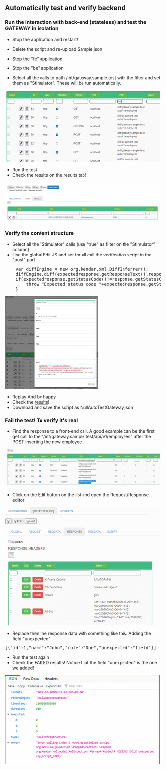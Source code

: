 
## Automatically test and verify backend<a id="automaticcalendar_01"></a>

### Run the interaction with back-end (stateless) and test the GATEWAY in isolation

* Stop the application and restart!
* Delete the script and re-upload Sample.json
* Stop the "fe" application
* Stop the "be" application

* Select all the calls to path /int/gateway.sample.test with the filter and set them as "Stimulator". These will be run automatically.

<img src="../images/stimulator_wwwsamplegateway.gif" width="500"/>

* Run the test
* Check the results on the results tab!


<img src="../images/stimulator_result1.gif" width="500"/>

### Verify the content structure

* Select all the "Stimulator" calls (use "true" as filter on the "Stimulator" column)
* Use the global Edit JS and set for all call the verification script in the "post" part

<pre>
    var diffEngine = new org.kendar.xml.DiffInferrer();
    diffEngine.diff(expectedresponse.getResponseText(),response.getResponseText());
    if(expectedresponse.getStatusCode()!=response.getStatusCode()){
        throw "Expected status code "+expectedresponse.getStatusCode()+" but received "+response.getStatusCode();
    }
</pre>

<img src="../images/verify_structure_script.gif" height="300"/>

* Replay And be happy
* Check the [results](http://www.local.test/plugins/recording/results.html)!
* Download and save the script as NullAutoTestGateway.json

### Fail the test! To verify it's real

* Find the response to a front-end call. A good example can be the first get call to the "/int/gateway.sample.test/api/v1/employees" after the POST inserting the new employee

<img src="../images/edit_the_get.gif" width="500"/>

* Click on the Edit button on the list and open the Request/Response editor

<img src="../images/edit_response_data.gif" width="500"/>

* Replace then the response data with something like this. Adding the field "unexpected"

<pre>
[{"id":1,"name":"John","role":"Doe","unexpected":"field"}]
</pre>

* Run the test again
* Check the FAILED results! Notice that the field "unexpected" is the one we added!

<img src="../images/unexpected_field.gif" width="500"/>


